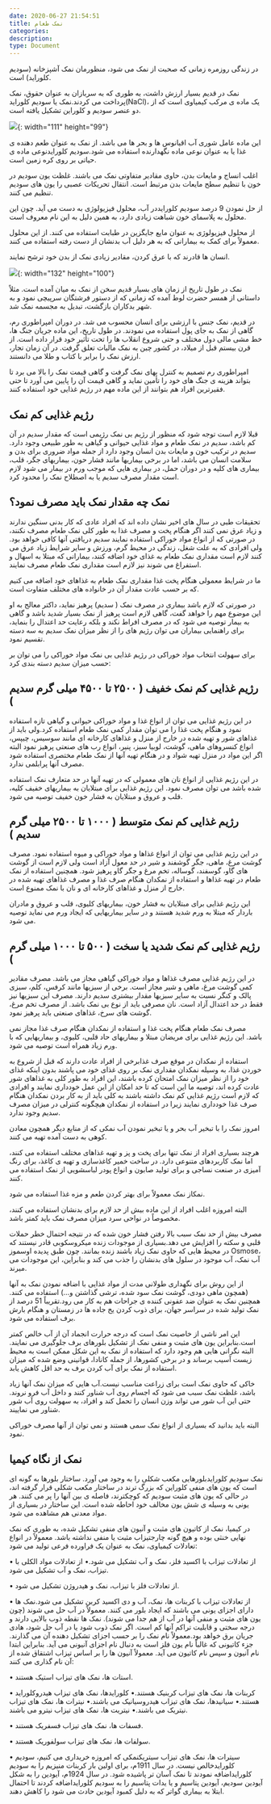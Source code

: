 ```yaml
---
date: 2020-06-27 21:54:51
title: نمک طعام
categories:
description:
type: Document
---
```


در زندگی روزمره زمانی که صحبت از نمک می شود، منظورمان نمک آشپزخانه (سودیم کلوراید) است.

نمک در قدیم بسیار ارزش داشت، به طوری که به سربازان به عنوان حقوق، نمک پرداخت می کردند.نمک یا سودیم کلوراید(NaCl)، یک ماده ی مرکب کیمیاوی است که از دو عنصر سودیم و کلوراین تشکیل یافته است.

![](/uploads/نمک-سودیوم-کلوراید.jpeg){: width="111" height="99"}

این ماده عامل شوری آب اقیانوس ها و بحر ها می باشد. از نمک به عنوان طعم دهنده ی غذا یا به عنوان نوعی ماده نگهدارنده استفاده می شود.سودیم کلورایدنوعی ماده ی حیاتی بر روی کره زمین است.

اغلب انساج و مایعات بدن، حاوی مقادیر متفاوتی نمک می باشند. غلظت یون سودیم در خون با تنظیم سطح مایعات بدن مرتبط است. انتقال تحریکات عصبی را یون های سودیم تنظیم می کنند.

از حل نمودن 9 درصد سودیم کلورایددر آب، محلول فیزیولوژی به دست می آید. چون این محلول به پلاسمای خون شباهت زیادی دارد، به همین دلیل به این نام معروف است.

از محلول فیزیولوژی به عنوان مایع جایگزین در طبابت استفاده می کنند. از این محلول معمولاً برای کمک به بیمارانی که به هر دلیل آب بدنشان از دست رفته استفاده می کنند.

انسان ها قادرند که با عرق کردن، مقادیر زیادی نمک از بدن خود ترشح نمایند.

![](/uploads/نمک-کریستل.jpeg){: width="132" height="100"}

نمک در طول تاریخ از زمان های بسیار قدیم سخن از نمک به میان آمده است. مثلاً داستانی از همسر حضرت لوط آمده که زمانی که از دستور فرشتگان سرپیچی نمود و به شهر بدکاران بازگشت، تبدیل به مجسمه نمک شد.

در قدیم، نمک جنس با ارزشی برای انسان محسوب می شد. در دوران امپراطوری رم، گاهی از نمک به جای پول استفاده می نمودند. در طول تاریخ، این ماده جریان جنگ ها، خط مشی مالی دول مختلف و حتی شروع انقلاب ها را تحت تأثیر خود قرار داده است. از قرن بیستم قبل از میلاد، در کشور چین به نمک مالیات تعلق گرفت. در آن زمان تجار، ارزش نمک را برابر با کتاب و طلا می دانستند.

امپراطوری رم تصمیم به کنترل بهای نمک گرفت و گاهی قیمت نمک را بالا می برد تا بتواند هزینه ی جنگ های خود را تأمین نماید و گاهی قیمت آن را پایین می آورد تا حتی فقیرترین افراد هم بتوانند از این ماده مهم در رژیم غذایی خود استفاده کنند.

## رژیم غذایی کم نمک

قبلا لازم است توجه شود که منظور از رژیم بی نمک رژیمی است که مقدار سدیم در آن کم باشد، سدیم در نمک طعام و مواد غذایی حیوانی و گیاهی به طور طبیعی وجود دارد. سدیم در ترکیب خون و مایعات بدن انسان وجود دارد از جمله مواد ضروری برای بدن و سلامت انسان می باشد، اما در برخی بیماریها مانند فشار حون، بیماریهای جگر، قلب، بیماری های کلیه و در دوران حمل، در بیماری هایی که موجب ورم در بیمار می شود لازم است مقدار مصرف سدیم یا به اصطلاح نمک را محدود کرد.

## نمک چه مقدار نمک باید مصرف نمود؟

تحقیقات طبی در سال های اخیر نشان داده اند که افراد عادی که کار بدنی سنگین ندارند و زیاد عرق نمی کنند اگر هنگام پخت و مصرف غذا به طور کلی نمک طعام مصرف نکنند، در صورتی که از انواع مواد خوراکی استفاده نمایند سدیم دریافتی آنها کافی خواهد بود. ولی افرادی که به علت شغل، زندگی در محیط گرم، ورزش و سایر شرایط زیاد عرق می کنند لازم است مقداری نمک طعام به غذای خود اضافه کنند، بیمارانی که مبتلا به اسهال و استفراغ می شوند نیز لازم است مقداری نمک طعام مصرف نمایند.

ما در شرایط معمولی هنگام پخت غذا مقداری نمک طعام به غذاهای خود اضافه می کنیم که بر حسب عادت مقدار آن در خانواده های مختلف متفاوت است.

در صورتی که لازم باشد بیماری در مصرف نمک ( سدیم) پرهیز نماید، داکتر معالج به او این موضوع مهم را خواهد گفت، گاهی لازم است پرهیز از نمک بسیار شدید باشد و گاهی به بیمار توصیه می شود که در مصرف افراط نکند و بلکه رعایت حد اعتدال را بنماید، برای راهنمایی بیماران می توان رژیم های را از نظر میزان نمک سدیم به سه دسته تقسیم نمود.

برای سهولت انتخاب مواد خوراکی در رژیم غذایی بی نمک مواد خوراکی را می توان بر حسب میزان سدیم دسته بندی کرد:

## رژیم غذایی کم نمک خفیف ( ۲۵۰۰ تا ۴۵۰۰ میلی گرم سدیم )

در این رژیم غذایی می توان از انواع غذا و مواد خوراکی حیوانی و گیاهی تازه استفاده نمود و هنگام پخت غذا را می توان مقدار کمی نمک طعام استفاده کرد.ولی باید از غذاهای شور و تهیه شده در خارج از منزل و غذاهای کارخانه ای مانند سوسیس، چیپس، انواع کنسروهای ماهی، گوشت، لوبیا سبز، پنیر، انواع رب های صنعتی پرهیز نمود البته اگر این مواد در منزل تهیه شواد و در هنگام تهیه آنها از نمک طعام مختصری استفاده شود مصرف آنها پرابلمی ندارد.

در این رژیم غذایی از انواع نان های معمولی که در تهیه آنها در حد متعارف نمک استفاده شده باشد می توان مصرف نمود. این رژیم غذایی برای مبتلایان به بیماریهای خفیف کلیه، قلب و عروق و مبتلایان به فشار خون خفیف توصیه می شود.

## رژیم غذایی کم نمک متوسط ( ۱۰۰۰ تا ۲۵۰۰ میلی گرم سدیم )

در این رژیم غذایی می توان از انواع غذاها و مواد خوراکی و میوه استفاده نمود. مصرف گوشت مرغ، ماهی، جگر گوشفند و شیر در حد معول آزاد است ولی لازم است از گوشت های گاو، گوسفند، گوساله، تخم مرغ و جگر گاو پرهیز شود. همچنین استفاده از نمک طعام در تهیه غذاها و استفاده از نمکدان هنگام صرف غذا و مصرف غذاهای تهیه شده در خارج از منزل و غذاهای کارخانه ای و نان با نمک ممنوع است.

این رژیم غذایی برای مبتلایان به فشار خون، بیماریهای کلیوی، قلب و عروق و مادران باردار که مبتلا به ورم شدید هستند و در سایر بیماریهایی که ایجاد ورم می نماید توصیه می شود.

## رژیم غذایی کم نمک شدید یا سخت ( ۵۰۰ تا ۱۰۰۰ میلی گرم )

در این رژیم غذایی مصرف غذاها و مواد خوراکی گیاهی مجاز می باشد. مصرف مقادیر کمی گوشت مرغ، ماهی و شیر مجاز است. برخی از سبزیها مانند کرفس، کلم، سبزی پالک و کنگر نسبت به سایر سبزیها مقدار بیشتری سدیم دارند. مصرف این سبزیها نیز فقط در حد اعتدال آزاد است. نان مصرفی باید از نوع بی نمک باشد. از مصرف تخم مرغ، گوشت های سرخ، غذاهای صنعتی باید پرهیز نمود.

مصرف نمک طعام هنگام پخت غذا و استفاده از نمکدان هنگام صرف غذا مجاز نمی باشد. این رژیم غذایی برای مریضان مبتلا و بیماریهای حاد قلبی، کلیوی، و بیماریهایی که با ورم زیاد همراه است توصیه می شود.

استفاده از نمکدان در موقع صرف غذابرخی از افراد عادت دارند که قبل از شروع به خوردن غذا، به وسیله نمکدان مقداری نمک بر روی غذای خود می پاشند بدون اینکه غذای خود را از نظر میزان نمک امتحان کرده باشند، این افراد به طور کلی به غذاهای شور عادت کرده اند، توصیه ما این است که تا حد امکان از این عمل خودداری نمایند و افرادی که لازم است رژیم غذایی کم نمک داشته باشند به کلی باید از به کار بردن نمکدان هنگام صرف غذا خودداری نمایند زیرا در استفاده از نمکدان هیچگونه کنترلی در میزان مصرف سدیم وجود ندارد.

امروز نمک را با تبخیر آب بحر و یا تبخیر نمودن آب نمکی که از منابع دیگر همچون معادن کوهی به دست آمده تهیه می کنند.

هرچند بسیاری افراد از نمک تنها برای پخت و پز و تهیه غذاهای مختلف استفاده می کنند، اما نمک کاربردهای متنوعی دارد. در ساخت خمیر کاغذسازی و تهیه ی کاغذ، برای رنگ آمیزی در صنعت نساجی و برای تولید صابون و انواع پودر لباسشویی از نمک استفاده می کنند.

نمکاز نمک معمولاً برای بهتر کردن طعم و مزه غذا استفاده می شود.

البته امروزه اغلب افراد از این ماده بیش از حد لازم برای بدنشان استفاده می کنند، مخصوصاً در نواحی سرد میزان مصرف نمک باید کمتر باشد.

مصرف بیش از حد نمک سبب بالا رفتن فشار خون شده که در نتیجه احتمال خطر حملات قلبی و سکته را افزایش می دهد.بسیاری از موجودات زنده میکروسکوبی قادر نیستند که در محیط هایی که حاوی نمک زیاد باشند زنده بمانند. چون طبق پدیده اوسموز Osmose، آب نمک، آب موجود در سلول های بدنشان را جذب می کند و بنابراین، این موجودات می میرند.

از این روش برای نگهداری طولانی مدت از مواد غذایی با اضافه نمودن نمک به آنها (همچون ماهی دودی، گوشت نمک سود شده، ترشی گذاشتن و…) استفاده می کنند. همچنین نمک به عنوان ضد عفونی کننده ی جراحات هم به کار می رود.تقریباً 51 درصد از نمک تولید شده در سراسر جهان، برای ذوب کردن یخ جاده ها در زمستان و هنگام بارش برف استفاده می شود.

این امر ناشی از خاصیت نمک است که درجه حرارت انجماد آن از آب خالص کمتر است.بنابراین یون های مثبت و منفی نمک از تشکیل بلورهای برف جلوگیری می نمایند. البته نگرانی هایی هم وجود دارد که استفاده از نمک به این شکل ممکن است به محیط زیست آسیب برساند و در برخی کشورها، از جمله کانادا، قوانینی وضع شده که میزان استفاده از نمک برای آب کردن برف به حد اقل کاهش یابد.

خاکی که حاوی نمک است برای زراعت مناسب نیست.آب هایی که میزان نمک آنها زیاد باشد، غلظت نمک سبب می شود که اجسام روی آب شناور کنند و داخل آب فرو نروند. حتی این آب شور می تواند وزن انسان را تحمل کند و افراد، به سهولت روی آب شور شناور می نماییند.

البته باید بدانید که بسیاری از انواع نمک سمی هستند و نمی توان از آنها مصرف خوراکی نمود.

## نمک از نگاه کیمیا

نمک سودیم کلورایدبلورهایی مکعب شکلی را به وجود می آورد. ساختار بلورها به گونه ای است که یون های منفی کلوراین که بزرگ ترند در ساختار مکعب شکلی قرار گرفته اند، در حالی که یون های مثبت سودیم که کوچکترند، فاصله ی بین آنها را پر می کنند. هر یونی به وسیله ی شش یون مخالف خود احاطه شده است. این ساختار در بسیاری از مواد معدنی هم مشاهده می شود.

در کیمیا، نمک از کاتیون های مثبت و آنیون های منفی تشکیل شده، به طوری که نمک نهایی خنثی بوده و هیچ گونه چارجتیزاب مثبت یا منفی نداشته باشد. معمولاً در انواع تعادلات کیمیاوی، نمک به عنوان یک فراورده فرعی تولید می شود:

• از تعادلات تیزاب با اکسید فلز، نمک و آب تشکیل می شود.• از تعادلات مواد الکلی با تیزاب، نمک و آب تشکیل می شود.

• از تعادلات فلز با تیزاب، نمک و هیدروژن تشکیل می شود.

• از تعادلات تیزاب با کربنات ها، نمک، آب و دی اکسید کربن تشکیل می شود.نمک ها دارای اجزای یونی می باشند که ایجاد بلور می کنند. معمولاً در آب حل می شوند (چون یون های مثبت و منفی آنها در آب از هم جدا می شوند). نمک ها نقطه ذوب بالایی دارند و درجه سختی و قابلیت تراکم آنها کم است. اگر نمک ذوب شود یا در آب حل شود، هادی جریان برق خواهد بود.معمولاً نام نمک را بر حسب اجزای تشکیل دهنده آن می گذارند. جزء کاتیونی که غالباً نام یون فلز است به دنبال نام اجزای آنیونی می آید. بنابراین ابتدا نام آنیون و سپس نام کاتیون می آید. معمولاً آنیون ها را بر اساس تیزاب اشتقاق شده از آن نام گذاری می کنند:

• استات ها، نمک های تیزاب استیک هستند.

• کربنات ها، نمک های تیزاب کربنیک هستند.• کلورایدها، نمک های تیزاب هیدروکلوراید هستند.• سیانیدها، نمک های تیزاب هیدروسیانیک می باشند.• نیترات ها، نمک های تیزاب نیتریک می باشند.• نیتریت ها، نمک های تیزاب نیترو می باشند.

• فسفات ها، نمک های تیزاب فسفریک هستند.

• سولفات ها، نمک های تیزاب سولفوریک هستند.

• سیترات ها، نمک های تیزاب سیتریکنمکی که امروزه خریداری می کنیم، سودیم کلورایدخالص نیست. در سال 1911م، برای اولین بار کربنات منیزیم را به سودیم کلورایداضافه نمودند تا نمک آسان تر پاشیده شود. در سال 1924م، آیودین را به شکل آیودین سودیم، آیودین پتاسیم و یا یدات پتاسیم را به سودیم کلورایداضافه کردند تا احتمال ابتلا به بیماری گواتر که به دلیل کمبود آیودین حادث می شود را کاهش دهند.

